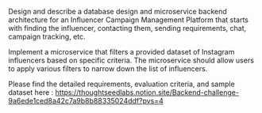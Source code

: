 Design and describe a database design and microservice backend architecture for an Influencer Campaign Management Platform that starts with finding the influencer, contacting them, sending requirements, chat, campaign tracking, etc.

Implement a microservice that filters a provided dataset of Instagram influencers based on specific criteria. The microservice should allow users to apply various filters to narrow down the list of influencers.

Please find the detailed requirements, evaluation criteria, and sample dataset here : https://thoughtseedlabs.notion.site/Backend-challenge-9a6ede1ced8a42c7a9b8b88335024ddf?pvs=4